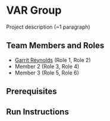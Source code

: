 # VAR Group

Project description (~1 paragraph)

## Team Members and Roles

* [Garrit Reynolds](https://github.com/garritr01/CIS641-HW2-Reynolds) (Role 1, Role 2)
* Member 2 (Role 3, Role 4)
* Member 3 (Role 5, Role 6)

## Prerequisites

## Run Instructions
